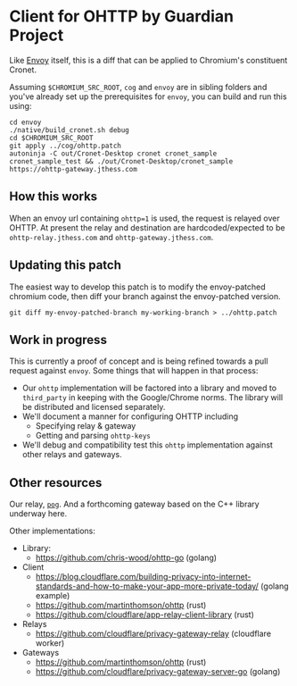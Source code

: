 # Client for OHTTP by Guardian Project

Like [Envoy](https://github.com/greatfire/envoy) itself, this is a diff that can be applied to Chromium's constituent Cronet.

Assuming `$CHROMIUM_SRC_ROOT`, `cog` and `envoy` are in sibling folders and you've already set up the prerequisites for `envoy`, you can build and run this using:

```
cd envoy
./native/build_cronet.sh debug
cd $CHROMIUM_SRC_ROOT
git apply ../cog/ohttp.patch
autoninja -C out/Cronet-Desktop cronet cronet_sample cronet_sample_test && ./out/Cronet-Desktop/cronet_sample https://ohttp-gateway.jthess.com
```

## How this works

When an envoy url containing `ohttp=1` is used, the request is relayed over OHTTP.  At present the relay and destination are hardcoded/expected to be `ohttp-relay.jthess.com` and `ohttp-gateway.jthess.com`.

## Updating this patch

The easiest way to develop this patch is to modify the envoy-patched chromium code, then diff your branch against the envoy-patched version.

```
git diff my-envoy-patched-branch my-working-branch > ../ohttp.patch
```

## Work in progress

This is currently a proof of concept and is being refined towards a pull request against `envoy`.  Some things that will happen in that process:

* Our `ohttp` implementation will be factored into a library and moved to `third_party` in keeping with the Google/Chrome norms.  The library will be distributed and licensed separately.
* We'll document a manner for configuring OHTTP including
    * Specifying relay & gateway
    * Getting and parsing `ohttp-keys`
* We'll debug and compatibility test this `ohttp` implementation against other relays and gateways.

## Other resources

Our relay, [`pog`](https://github.com/johnhess/pog).  And a forthcoming gateway based on the C++ library underway here.

Other implementations:

* Library:
    * https://github.com/chris-wood/ohttp-go (golang)
* Client
    * https://blog.cloudflare.com/building-privacy-into-internet-standards-and-how-to-make-your-app-more-private-today/ (golang example)
    * https://github.com/martinthomson/ohttp (rust)
    * https://github.com/cloudflare/app-relay-client-library (rust)
* Relays
    * https://github.com/cloudflare/privacy-gateway-relay (cloudflare worker)
* Gateways
    * https://github.com/martinthomson/ohttp (rust)
    * https://github.com/cloudflare/privacy-gateway-server-go (golang)